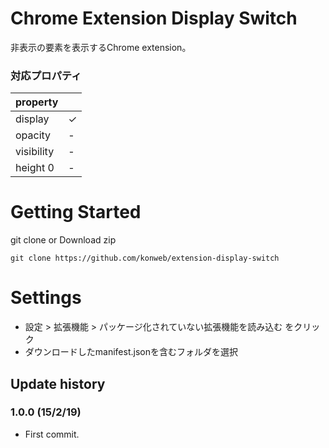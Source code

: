 # Chrome Extension Display Switch
非表示の要素を表示するChrome extension。

### 対応プロパティ
| property |  |
|:-----------|:------------|
| display | &#x2713; |
| opacity | - |
| visibility | - |
| height 0 | - |

# Getting Started
git clone or Download zip

```
git clone https://github.com/konweb/extension-display-switch
```

# Settings
- 設定 > 拡張機能 > パッケージ化されていない拡張機能を読み込む をクリック
- ダウンロードしたmanifest.jsonを含むフォルダを選択

## Update history
### 1.0.0 (15/2/19)
- First commit.
